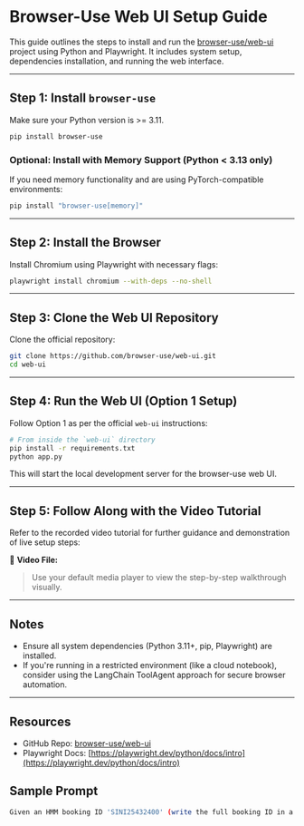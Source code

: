 
# Browser-Use Web UI Setup Guide

This guide outlines the steps to install and run the [browser-use/web-ui](https://github.com/browser-use/web-ui) project using Python and Playwright. It includes system setup, dependencies installation, and running the web interface.

---

## Step 1: Install `browser-use`

Make sure your Python version is >= 3.11.

```bash
pip install browser-use
```

### Optional: Install with Memory Support (Python < 3.13 only)

If you need memory functionality and are using PyTorch-compatible environments:

```bash
pip install "browser-use[memory]"
```

---

## Step 2: Install the Browser

Install Chromium using Playwright with necessary flags:

```bash
playwright install chromium --with-deps --no-shell
```

---

## Step 3: Clone the Web UI Repository

Clone the official repository:

```bash
git clone https://github.com/browser-use/web-ui.git
cd web-ui
```

---

## Step 4: Run the Web UI (Option 1 Setup)

Follow Option 1 as per the official `web-ui` instructions:

```bash
# From inside the `web-ui` directory
pip install -r requirements.txt
python app.py
```

This will start the local development server for the browser-use web UI.

---

## Step 5: Follow Along with the Video Tutorial

Refer to the recorded video tutorial for further guidance and demonstration of live setup steps:

📁 **Video File:** 

> Use your default media player to view the step-by-step walkthrough visually.

---

## Notes

- Ensure all system dependencies (Python 3.11+, pip, Playwright) are installed.
- If you're running in a restricted environment (like a cloud notebook), consider using the LangChain ToolAgent approach for secure browser automation.

---

## Resources

- GitHub Repo: [browser-use/web-ui](https://github.com/browser-use/web-ui)
- Playwright Docs: [https://playwright.dev/python/docs/intro](https://playwright.dev/python/docs/intro)



## Sample Prompt
```bash
Given an HMM booking ID 'SINI25432400' (write the full booking ID in a first field out of three at B/L No.) , retrieve the voyage number and arrival date from "https://www.hmm21.com/e-service/general/trackNTrace/TrackNTrace.do"
```
